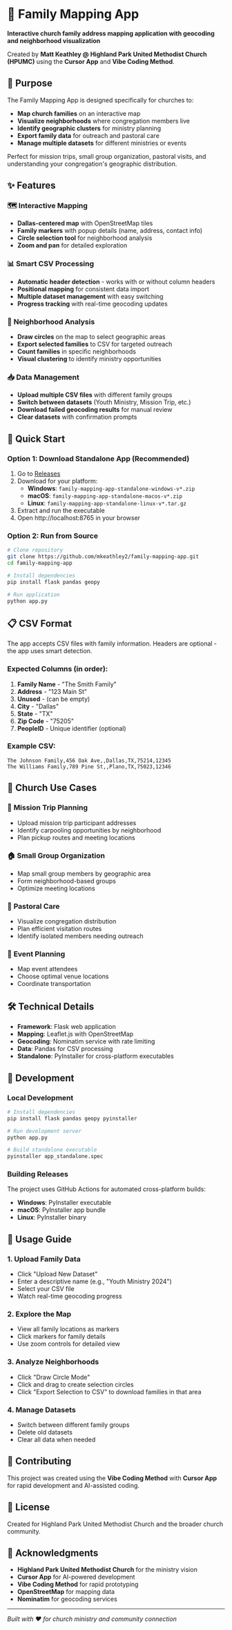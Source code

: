 # 📍 Family Mapping App

**Interactive church family address mapping application with geocoding and neighborhood visualization**

Created by **Matt Keathley @ Highland Park United Methodist Church (HPUMC)** using the **Cursor App** and **Vibe Coding Method**.

## 🎯 Purpose

The Family Mapping App is designed specifically for churches to:
- **Map church families** on an interactive map
- **Visualize neighborhoods** where congregation members live
- **Identify geographic clusters** for ministry planning
- **Export family data** for outreach and pastoral care
- **Manage multiple datasets** for different ministries or events

Perfect for mission trips, small group organization, pastoral visits, and understanding your congregation's geographic distribution.

## ✨ Features

### 🗺️ **Interactive Mapping**
- **Dallas-centered map** with OpenStreetMap tiles
- **Family markers** with popup details (name, address, contact info)
- **Circle selection tool** for neighborhood analysis
- **Zoom and pan** for detailed exploration

### 📊 **Smart CSV Processing**
- **Automatic header detection** - works with or without column headers
- **Positional mapping** for consistent data import
- **Multiple dataset management** with easy switching
- **Progress tracking** with real-time geocoding updates

### 🎯 **Neighborhood Analysis**
- **Draw circles** on the map to select geographic areas
- **Export selected families** to CSV for targeted outreach
- **Count families** in specific neighborhoods
- **Visual clustering** to identify ministry opportunities

### 📥 **Data Management**
- **Upload multiple CSV files** with different family groups
- **Switch between datasets** (Youth Ministry, Mission Trip, etc.)
- **Download failed geocoding results** for manual review
- **Clear datasets** with confirmation prompts

## 🚀 Quick Start

### Option 1: Download Standalone App (Recommended)
1. Go to [Releases](https://github.com/mkeathley2/family-mapping-app/releases)
2. Download for your platform:
   - **Windows**: `family-mapping-app-standalone-windows-v*.zip`
   - **macOS**: `family-mapping-app-standalone-macos-v*.zip`
   - **Linux**: `family-mapping-app-standalone-linux-v*.tar.gz`
3. Extract and run the executable
4. Open http://localhost:8765 in your browser

### Option 2: Run from Source
```bash
# Clone repository
git clone https://github.com/mkeathley2/family-mapping-app.git
cd family-mapping-app

# Install dependencies
pip install flask pandas geopy

# Run application
python app.py
```

## 📋 CSV Format

The app accepts CSV files with family information. Headers are optional - the app uses smart detection.

### Expected Columns (in order):
1. **Family Name** - "The Smith Family"
2. **Address** - "123 Main St"
3. **Unused** - (can be empty)
4. **City** - "Dallas"
5. **State** - "TX"
6. **Zip Code** - "75205"
7. **PeopleID** - Unique identifier (optional)

### Example CSV:
```csv
The Johnson Family,456 Oak Ave,,Dallas,TX,75214,12345
The Williams Family,789 Pine St,,Plano,TX,75023,12346
```

## 🎯 Church Use Cases

### 📍 **Mission Trip Planning**
- Upload mission trip participant addresses
- Identify carpooling opportunities by neighborhood
- Plan pickup routes and meeting locations

### 🏠 **Small Group Organization**
- Map small group members by geographic area
- Form neighborhood-based groups
- Optimize meeting locations

### 👥 **Pastoral Care**
- Visualize congregation distribution
- Plan efficient visitation routes
- Identify isolated members needing outreach

### 🎉 **Event Planning**
- Map event attendees
- Choose optimal venue locations
- Coordinate transportation

## 🛠️ Technical Details

- **Framework**: Flask web application
- **Mapping**: Leaflet.js with OpenStreetMap
- **Geocoding**: Nominatim service with rate limiting
- **Data**: Pandas for CSV processing
- **Standalone**: PyInstaller for cross-platform executables

## 🔧 Development

### Local Development
```bash
# Install dependencies
pip install flask pandas geopy pyinstaller

# Run development server
python app.py

# Build standalone executable
pyinstaller app_standalone.spec
```

### Building Releases
The project uses GitHub Actions for automated cross-platform builds:
- **Windows**: PyInstaller executable
- **macOS**: PyInstaller app bundle  
- **Linux**: PyInstaller binary

## 📖 Usage Guide

### 1. **Upload Family Data**
- Click "Upload New Dataset"
- Enter a descriptive name (e.g., "Youth Ministry 2024")
- Select your CSV file
- Watch real-time geocoding progress

### 2. **Explore the Map**
- View all family locations as markers
- Click markers for family details
- Use zoom controls for detailed view

### 3. **Analyze Neighborhoods**
- Click "Draw Circle Mode"
- Click and drag to create selection circles
- Click "Export Selection to CSV" to download families in that area

### 4. **Manage Datasets**
- Switch between different family groups
- Delete old datasets
- Clear all data when needed

## 🤝 Contributing

This project was created using the **Vibe Coding Method** with **Cursor App** for rapid development and AI-assisted coding.

## 📄 License

Created for Highland Park United Methodist Church and the broader church community.

## 🙏 Acknowledgments

- **Highland Park United Methodist Church** for the ministry vision
- **Cursor App** for AI-powered development
- **Vibe Coding Method** for rapid prototyping
- **OpenStreetMap** for mapping data
- **Nominatim** for geocoding services

---

*Built with ❤️ for church ministry and community connection* 